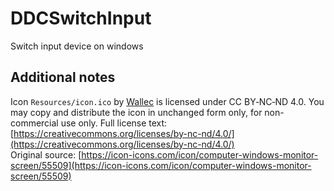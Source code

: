 # DDCSwitchInput

Switch input device on windows

## Additional notes

Icon ``Resources/icon.ico`` by [Wallec](https://icon-icons.com/users/UpdlQYcm5g1vuWOR21j1L/icon-sets/) is licensed under CC BY‑NC‑ND 4.0.
You may copy and distribute the icon in unchanged form only, for non-commercial use only.
Full license text: [https://creativecommons.org/licenses/by-nc-nd/4.0/](https://creativecommons.org/licenses/by-nc-nd/4.0/)  
Original source: [https://icon-icons.com/icon/computer-windows-monitor-screen/55509](https://icon-icons.com/icon/computer-windows-monitor-screen/55509)
